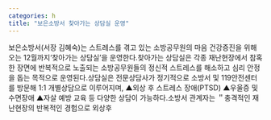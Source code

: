 ```yaml
---
categories: h
title: "보은소방서 찾아가는 상담실 운영"
---
```

보은소방서(서장 김혜숙)는 스트레스를 겪고 있는 소방공무원의 마음 건강증진을 위해 오는 12월까지‘찾아가는 상담실’을 운영한다.찾아가는 상담실은 각종 재난현장에서 참혹한 장면에 반복적으로 노출되는 소방공무원들의 정신적 스트레스를 해소하고 심리 안정을 돕는 목적으로 운영된다.상담실은 전문상담사가 정기적으로 소방서 및 119안전센터를 방문해 1:1 개별상담으로 이루어지며, ▲외상 후 스트레스 장애(PTSD) ▲우울증 및 수면장애 ▲자살 예방 교육 등 다양한 상담이 가능하다.소방서 관계자는 ＂충격적인 재난현장의 반복적인 경험으로 외상후